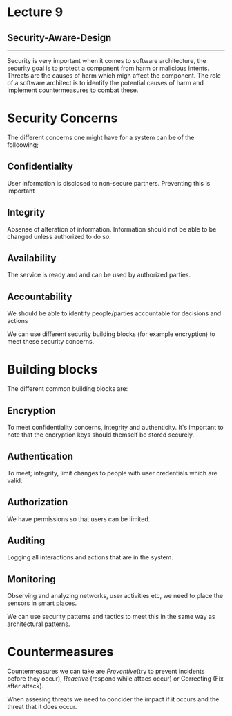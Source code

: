 # Lecture 9
## Security-Aware-Design
---
Security is very important when it comes to software architecture, the security goal is to protect a comppnent from harm or malicious intents. Threats are the causes of harm which migh affect the component. The role of a software architect is to identify the potential causes of harm and implement countermeasures to combat these. 

# Security Concerns
The different concerns one might have for a system can be of the folloowing; 
## Confidentiality
User information is disclosed to non-secure partners. Preventing this is important
## Integrity
Absense of alteration of information. Information should not be able to be changed unless authorized to do so. 
## Availability
The service is ready and and can be used by authorized parties. 
## Accountability
We should be able to identify people/parties accountable for decisions and actions

We can use different security building blocks (for example encryption) to meet these security concerns. 

# Building blocks
The different common building blocks are: 
## Encryption
To meet confidentiality concerns, integrity and authenticity. It's important to note that the encryption keys should themself be stored securely.

## Authentication
To meet; integrity, limit changes to people with user credentials which are valid.

## Authorization
We have permissions so that users can be limited. 

## Auditing 
Logging all interactions and actions that are in the system. 

## Monitoring
Observing and analyzing networks, user activities etc, we need to place the sensors in smart places. 


We can use security patterns and tactics to meet this in the same way as architectural patterns.

# Countermeasures
Countermeasures we can take are *Preventive*(try to prevent incidents before they occur), *Reactive* (respond while attacs occur) or Correcting (Fix after attack).

When assesing threats we need to concider the impact if it occurs and the threat that it does occur.